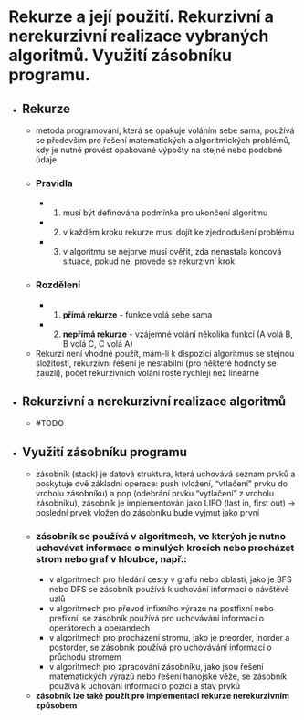 # Rekurze a její použití. Rekurzivní a nerekurzivní realizace vybraných algoritmů. Využití zásobníku programu.
- ## Rekurze
	- metoda programování, která se opakuje voláním sebe sama, používá se především pro řešení matematických a algoritmických problémů, kdy je nutné provést opakované výpočty na stejné nebo podobné údaje
	- ### Pravidla
		- 1.  musí být definována podmínka pro ukončení algoritmu
		- 2.  v každém kroku rekurze musí dojít ke zjednodušení problému
		- 3.  v algoritmu se nejprve musí ověřit, zda nenastala koncová situace, pokud ne, provede se rekurzivní krok
	- ### Rozdělení
		- 1.  **přímá rekurze** - funkce volá sebe sama
		- 2.  **nepřímá rekurze** - vzájemné volání několika funkcí (A volá B, B volá C, C volá A)
	- Rekurzi není vhodné použít, mám-li k dispozici algoritmus se stejnou složitostí, rekurzivní řešení je nestabilní (pro některé hodnoty se zauzlí), počet rekurzivních volání roste rychleji než lineárně
- ## Rekurzivní a nerekurzivní realizace algoritmů
	- #TODO
- ## Využití zásobníku programu
	- zásobník (stack) je datová struktura, která uchovává seznam prvků a poskytuje dvě základní operace: push (vložení, “vtlačení” prvku do vrcholu zásobníku) a pop (odebrání prvku “vytlačení” z vrcholu zásobníku), zásobník je implementován jako LIFO (last in, first out) → poslední prvek vložen do zásobníku bude vyjmut jako první
	- ### zásobník se používá v algoritmech, ve kterých je nutno uchovávat informace o minulých krocích nebo procházet strom nebo graf v hloubce, např.:
		-   v algoritmech pro hledání cesty v grafu nebo oblasti, jako je BFS nebo DFS se zásobník používá k uchování informací o návštěvě uzlů
		-   v algoritmech pro převod infixního výrazu na postfixní nebo prefixní, se zásobník používá pro uchovávání informací o operátorech a operandech
		-   v algoritmech pro procházení stromu, jako je preorder, inorder a postorder, se zásobník používá pro uchovávání informací o průchodu stromem
		-   v algoritmech pro zpracování zásobníku, jako jsou řešení matematických výrazů nebo řešení hanojské věže, se zásobník používá k uchování informací o pozici a stav prvků
	- **zásobník lze také použít pro implementaci rekurze nerekurzivním způsobem**